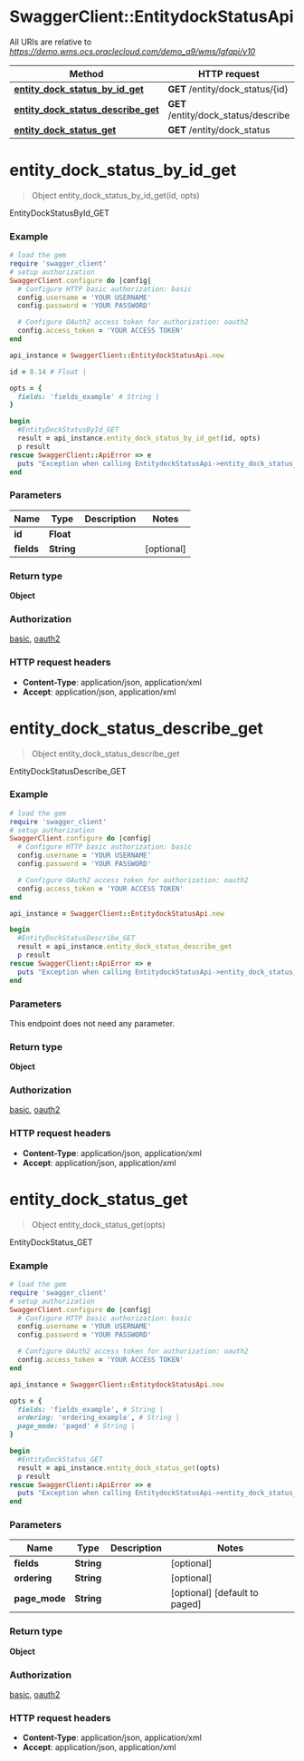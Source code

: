 # SwaggerClient::EntitydockStatusApi

All URIs are relative to *https://demo.wms.ocs.oraclecloud.com/demo_a9/wms/lgfapi/v10*

Method | HTTP request | Description
------------- | ------------- | -------------
[**entity_dock_status_by_id_get**](EntitydockStatusApi.md#entity_dock_status_by_id_get) | **GET** /entity/dock_status/{id} | EntityDockStatusById_GET
[**entity_dock_status_describe_get**](EntitydockStatusApi.md#entity_dock_status_describe_get) | **GET** /entity/dock_status/describe | EntityDockStatusDescribe_GET
[**entity_dock_status_get**](EntitydockStatusApi.md#entity_dock_status_get) | **GET** /entity/dock_status | EntityDockStatus_GET


# **entity_dock_status_by_id_get**
> Object entity_dock_status_by_id_get(id, opts)

EntityDockStatusById_GET



### Example
```ruby
# load the gem
require 'swagger_client'
# setup authorization
SwaggerClient.configure do |config|
  # Configure HTTP basic authorization: basic
  config.username = 'YOUR USERNAME'
  config.password = 'YOUR PASSWORD'

  # Configure OAuth2 access token for authorization: oauth2
  config.access_token = 'YOUR ACCESS TOKEN'
end

api_instance = SwaggerClient::EntitydockStatusApi.new

id = 8.14 # Float | 

opts = { 
  fields: 'fields_example' # String | 
}

begin
  #EntityDockStatusById_GET
  result = api_instance.entity_dock_status_by_id_get(id, opts)
  p result
rescue SwaggerClient::ApiError => e
  puts "Exception when calling EntitydockStatusApi->entity_dock_status_by_id_get: #{e}"
end
```

### Parameters

Name | Type | Description  | Notes
------------- | ------------- | ------------- | -------------
 **id** | **Float**|  | 
 **fields** | **String**|  | [optional] 

### Return type

**Object**

### Authorization

[basic](../README.md#basic), [oauth2](../README.md#oauth2)

### HTTP request headers

 - **Content-Type**: application/json, application/xml
 - **Accept**: application/json, application/xml



# **entity_dock_status_describe_get**
> Object entity_dock_status_describe_get

EntityDockStatusDescribe_GET



### Example
```ruby
# load the gem
require 'swagger_client'
# setup authorization
SwaggerClient.configure do |config|
  # Configure HTTP basic authorization: basic
  config.username = 'YOUR USERNAME'
  config.password = 'YOUR PASSWORD'

  # Configure OAuth2 access token for authorization: oauth2
  config.access_token = 'YOUR ACCESS TOKEN'
end

api_instance = SwaggerClient::EntitydockStatusApi.new

begin
  #EntityDockStatusDescribe_GET
  result = api_instance.entity_dock_status_describe_get
  p result
rescue SwaggerClient::ApiError => e
  puts "Exception when calling EntitydockStatusApi->entity_dock_status_describe_get: #{e}"
end
```

### Parameters
This endpoint does not need any parameter.

### Return type

**Object**

### Authorization

[basic](../README.md#basic), [oauth2](../README.md#oauth2)

### HTTP request headers

 - **Content-Type**: application/json, application/xml
 - **Accept**: application/json, application/xml



# **entity_dock_status_get**
> Object entity_dock_status_get(opts)

EntityDockStatus_GET



### Example
```ruby
# load the gem
require 'swagger_client'
# setup authorization
SwaggerClient.configure do |config|
  # Configure HTTP basic authorization: basic
  config.username = 'YOUR USERNAME'
  config.password = 'YOUR PASSWORD'

  # Configure OAuth2 access token for authorization: oauth2
  config.access_token = 'YOUR ACCESS TOKEN'
end

api_instance = SwaggerClient::EntitydockStatusApi.new

opts = { 
  fields: 'fields_example', # String | 
  ordering: 'ordering_example', # String | 
  page_mode: 'paged' # String | 
}

begin
  #EntityDockStatus_GET
  result = api_instance.entity_dock_status_get(opts)
  p result
rescue SwaggerClient::ApiError => e
  puts "Exception when calling EntitydockStatusApi->entity_dock_status_get: #{e}"
end
```

### Parameters

Name | Type | Description  | Notes
------------- | ------------- | ------------- | -------------
 **fields** | **String**|  | [optional] 
 **ordering** | **String**|  | [optional] 
 **page_mode** | **String**|  | [optional] [default to paged]

### Return type

**Object**

### Authorization

[basic](../README.md#basic), [oauth2](../README.md#oauth2)

### HTTP request headers

 - **Content-Type**: application/json, application/xml
 - **Accept**: application/json, application/xml



